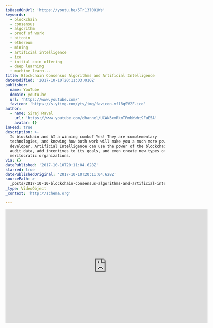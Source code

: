 ```yaml
---
isBasedOnUrl: 'https://youtu.be/5Tr13l0O1Ws'
keywords:
  - blockchain
  - consensus
  - algorithm
  - proof of work
  - bitcoin
  - ethereum
  - mining
  - artificial intelligence
  - ico
  - initial coin offering
  - deep learning
  - machine learn...
title: Blockchain Consensus Algorithms and Artificial Intelligence
dateModified: '2017-10-10T20:11:03.010Z'
publisher:
  name: YouTube
  domain: youtu.be
  url: 'https://www.youtube.com/'
  favicon: 'https://s.ytimg.com/yts/img/favicon-vfl8qSV2F.ico'
author:
  - name: Siraj Raval
    url: 'https://www.youtube.com/channel/UCWN3xxRkmTPmbKwht9FuE5A'
    avatar: {}
inFeed: true
description: >-
  Is blockchain and AI a winning combo? Yes! They are complementary
  technologies, and knowing how both work will make you a much more powerful
  developer. Artificial Intelligence can use the power of the blockchain to
  audit data, add incentives to its goals, and even create new types of
  meritocratic organizations.
via: {}
datePublished: '2017-10-10T20:11:04.628Z'
starred: true
datePublishedOriginal: '2017-10-10T20:11:04.628Z'
sourcePath: >-
  _posts/2017-10-10-blockchain-consensus-algorithms-and-artificial-intelligence.md
_type: VideoObject
_context: 'http://schema.org'

---
```

<iframe src="https://cdn.embedly.com/widgets/media.html?src=https%3A%2F%2Fwww.youtube.com%2Fembed%2F5Tr13l0O1Ws%3Ffeature%3Doembed&amp;url=http%3A%2F%2Fwww.youtube.com%2Fwatch%3Fv%3D5Tr13l0O1Ws&amp;image=https%3A%2F%2Fi.ytimg.com%2Fvi%2F5Tr13l0O1Ws%2Fhqdefault.jpg&amp;key=a715cf41cc93453ca338d350cd26f87b&amp;type=text%2Fhtml&amp;schema=youtube" width="640" height="360" scrolling="no" frameborder="0" allowfullscreen="" style=""></iframe>